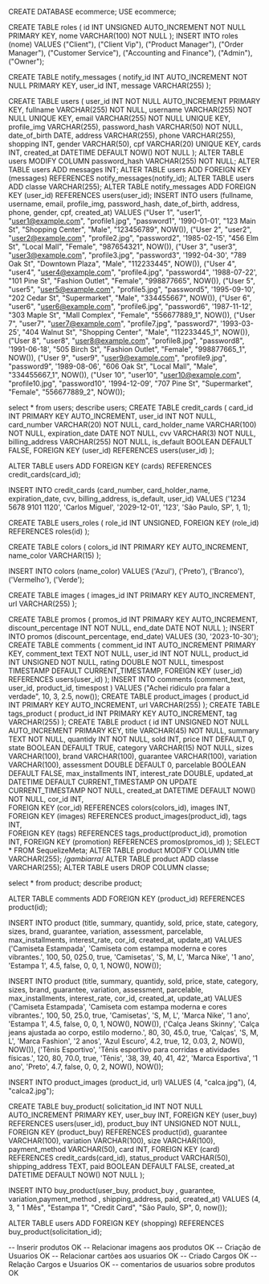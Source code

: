 CREATE DATABASE ecommerce;
USE ecommerce;

CREATE TABLE roles (
    id INT UNSIGNED AUTO_INCREMENT NOT NULL PRIMARY KEY,
    nome VARCHAR(100) NOT NULL
);
INSERT INTO roles (nome) 
VALUES 
("Client"),
("Client Vip"),
("Product Manager"),
("Order Manager"),
("Customer Service"),
("Accounting and Finance"),
("Admin"),
("Owner");

CREATE TABLE notify_messages (
	notify_id INT AUTO_INCREMENT NOT NULL PRIMARY KEY,
    user_id INT,
    message VARCHAR(255)
);

CREATE TABLE users (
    user_id INT NOT NULL AUTO_INCREMENT PRIMARY KEY,
    fullname VARCHAR(255) NOT NULL,
    username VARCHAR(255) NOT NULL UNIQUE KEY,
    email VARCHAR(255) NOT NULL UNIQUE KEY,
    profile_img VARCHAR(255),
    password_hash VARCHAR(50) NOT NULL,
    date_of_birth DATE,
    address VARCHAR(255),
    phone VARCHAR(255),
    shopping INT,
    gender VARCHAR(50),
    cpf VARCHAR(20) UNIQUE KEY,
    cards INT,
    created_at DATETIME DEFAULT NOW() NOT NULL
);
ALTER TABLE users MODIFY COLUMN password_hash VARCHAR(255) NOT NULL;
ALTER TABLE users ADD messages INT;
ALTER TABLE users ADD FOREIGN KEY (messages) REFERENCES notify_messages(notify_id);
ALTER TABLE users ADD classe VARCHAR(255);
ALTER TABLE notify_messages ADD FOREIGN KEY (user_id) REFERENCES users(user_id);
INSERT INTO users (fullname, username, email, profile_img, password_hash, date_of_birth, address, phone, gender, cpf, created_at)
VALUES 
    ("User 1", "user1", "user1@example.com", "profile1.jpg", "password1", '1990-01-01', "123 Main St", "Shopping Center", "Male", "123456789", NOW()),
    ("User 2", "user2", "user2@example.com", "profile2.jpg", "password2", '1985-02-15', "456 Elm St", "Local Mall", "Female", "987654321", NOW()),
    ("User 3", "user3", "user3@example.com", "profile3.jpg", "password3", '1992-04-30', "789 Oak St", "Downtown Plaza", "Male", "112233445", NOW()),
    ("User 4", "user4", "user4@example.com", "profile4.jpg", "password4", '1988-07-22', "101 Pine St", "Fashion Outlet", "Female", "998877665", NOW()),
    ("User 5", "user5", "user5@example.com", "profile5.jpg", "password5", '1995-09-10', "202 Cedar St", "Supermarket", "Male", "334455667", NOW()),
    ("User 6", "user6", "user6@example.com", "profile6.jpg", "password6", '1987-11-12', "303 Maple St", "Mall Complex", "Female", "556677889_1", NOW()),
    ("User 7", "user7", "user7@example.com", "profile7.jpg", "password7", '1993-03-25', "404 Walnut St", "Shopping Center", "Male", "112233445_1", NOW()),
    ("User 8", "user8", "user8@example.com", "profile8.jpg", "password8", '1991-06-18', "505 Birch St", "Fashion Outlet", "Female", "998877665_1", NOW()),
    ("User 9", "user9", "user9@example.com", "profile9.jpg", "password9", '1989-08-06', "606 Oak St", "Local Mall", "Male", "334455667_1", NOW()),
    ("User 10", "user10", "user10@example.com", "profile10.jpg", "password10", '1994-12-09', "707 Pine St", "Supermarket", "Female", "556677889_2", NOW());
    
select * from users;
describe users;
CREATE TABLE credit_cards (
    card_id INT PRIMARY KEY AUTO_INCREMENT,
    user_id INT NOT NULL,
    card_number VARCHAR(20) NOT NULL,
    card_holder_name VARCHAR(100) NOT NULL,
    expiration_date DATE NOT NULL,
    cvv VARCHAR(3) NOT NULL,
    billing_address VARCHAR(255) NOT NULL,
    is_default BOOLEAN DEFAULT FALSE,
    FOREIGN KEY (user_id) REFERENCES users(user_id)
);

ALTER TABLE users ADD FOREIGN KEY (cards) REFERENCES credit_cards(card_id);

INSERT INTO credit_cards (card_number, card_holder_name, expiration_date, cvv, billing_address, is_default, user_id) 
VALUES 
('1234 5678 9101 1120', 'Carlos Miguel', '2029-12-01', '123', 'São Paulo, SP', 1, 1);


CREATE TABLE users_roles (
    role_id INT UNSIGNED,
    FOREIGN KEY (role_id) REFERENCES roles(id)
);

CREATE TABLE colors (
    colors_id INT PRIMARY KEY AUTO_INCREMENT,
    name_color VARCHAR(15)
);

INSERT INTO colors (name_color) VALUES
    ('Azul'),
    ('Preto'),
    ('Branco'),
    ('Vermelho'),
    ('Verde');

CREATE TABLE images (
    images_id INT PRIMARY KEY AUTO_INCREMENT,
    url VARCHAR(255)
);

CREATE TABLE promos (
    promos_id INT PRIMARY KEY AUTO_INCREMENT,
    discount_percentage INT NOT NULL,
    end_date DATE NOT NULL
);
INSERT INTO promos (discount_percentage, end_date) VALUES (30, '2023-10-30');
CREATE TABLE comments (
    comment_id INT AUTO_INCREMENT PRIMARY KEY,
    comment_text TEXT NOT NULL,
    user_id INT NOT NULL,
    product_id INT UNSIGNED NOT NULL,
    rating DOUBLE NOT NULL,
    timespost TIMESTAMP DEFAULT CURRENT_TIMESTAMP,
    FOREIGN KEY (user_id) REFERENCES users(user_id)
);
INSERT INTO comments (comment_text, user_id, product_id, timespost ) VALUES 
("Achei ridiculo pra falar a verdade", 10, 3, 2.5, now());
CREATE TABLE product_images (
    product_id INT PRIMARY KEY AUTO_INCREMENT,
    url VARCHAR(255)
);
CREATE TABLE tags_product (
    product_id INT PRIMARY KEY AUTO_INCREMENT,
    tag VARCHAR(255)
);
CREATE TABLE product (
    id INT UNSIGNED NOT NULL AUTO_INCREMENT PRIMARY KEY,
    title VARCHAR(45) NOT NULL,
    summary TEXT NOT NULL,
    quantidy INT NOT NULL,
    sold INT,
    price INT DEFAULT 0,
    state BOOLEAN DEFAULT TRUE,
    category VARCHAR(15) NOT NULL,
    sizes VARCHAR(100),
    brand VARCHAR(100),
    guarantee VARCHAR(100),
    variation VARCHAR(100),
    assessment DOUBLE DEFAULT 0,
    parcelable BOOLEAN DEFAULT FALSE,
    max_installments INT,
    interest_rate DOUBLE,
    updated_at DATETIME DEFAULT CURRENT_TIMESTAMP ON UPDATE CURRENT_TIMESTAMP NOT NULL,
    created_at DATETIME DEFAULT NOW() NOT NULL,
    cor_id INT,    
    FOREIGN KEY (cor_id) REFERENCES colors(colors_id),
    images INT,    
    FOREIGN KEY (images) REFERENCES product_images(product_id),
    tags INT,    
    FOREIGN KEY (tags) REFERENCES tags_product(product_id),
    promotion INT,
    FOREIGN KEY (promotion) REFERENCES promos(promos_id)
);
SELECT * FROM SequelizeMeta;
ALTER TABLE product
MODIFY COLUMN title VARCHAR(255);
/*gambiarra*/
ALTER TABLE product ADD classe VARCHAR(255);
ALTER TABLE users
DROP COLUMN classe;


select * from product;
describe product;

ALTER TABLE comments ADD FOREIGN KEY (product_id) REFERENCES product(id);


INSERT INTO product (title, summary, quantidy, sold, price, state, category, sizes, brand, guarantee, variation, assessment, parcelable, max_installments, interest_rate, cor_id, created_at, update_at)
VALUES
    ('Camiseta Estampada', 'Camiseta com estampa moderna e cores vibrantes.', 100, 50, 025.0, true, 'Camisetas', 'S, M, L', 'Marca Nike', '1 ano', 'Estampa 1', 4.5, false, 0, 0, 1, NOW(), NOW());

INSERT INTO product (title, summary, quantidy, sold, price, state, category, sizes, brand, guarantee, variation, assessment, parcelable, max_installments, interest_rate, cor_id, created_at, update_at)
VALUES
    ('Camiseta Estampada', 'Camiseta com estampa moderna e cores vibrantes.', 100, 50, 25.0, true, 'Camisetas', 'S, M, L', 'Marca Nike', '1 ano', 'Estampa 1', 4.5, false, 0, 0, 1, NOW(), NOW()),
    ('Calça Jeans Skinny', 'Calça jeans ajustada ao corpo, estilo moderno.', 80, 30, 45.0, true, 'Calças', 'S, M, L', 'Marca Fashion', '2 anos', 'Azul Escuro', 4.2, true, 12, 0.03, 2, NOW(), NOW()),
    ('Tênis Esportivo', 'Tênis esportivo para corridas e atividades físicas.', 120, 80, 70.0, true, 'Tênis', '38, 39, 40, 41, 42', 'Marca Esportiva', '1 ano', 'Preto', 4.7, false, 0, 0, 2, NOW(), NOW());

INSERT INTO product_images (product_id, url)
VALUES
    (4, "calca.jpg"),
    (4, "calca2.jpg");
    
CREATE TABLE buy_product(
    solicitation_id INT NOT NULL AUTO_INCREMENT PRIMARY KEY,
    user_buy INT,
    FOREIGN KEY (user_buy) REFERENCES users(user_id),
    product_buy INT UNSIGNED NOT NULL,
    FOREIGN KEY (product_buy) REFERENCES product(id),
    guarantee VARCHAR(100),
    variation VARCHAR(100),
    size VARCHAR(100),
    payment_method VARCHAR(50),
    card INT,
    FOREIGN KEY (card) REFERENCES credit_cards(card_id),
    status_product VARCHAR(50),
    shipping_address TEXT,
    paid BOOLEAN DEFAULT FALSE,
    created_at DATETIME DEFAULT NOW() NOT NULL
);

INSERT INTO buy_product(user_buy, product_buy , guarantee, variation,payment_method , shipping_address, paid, created_at) VALUES 
(4, 3, " 1 Mês", "Estampa 1", "Credit Card", "São Paulo, SP", 0, now());

ALTER TABLE users ADD FOREIGN KEY (shopping) REFERENCES buy_product(solicitation_id);

-- Inserir produtos OK
-- Relacionar imagens aos produtos OK
-- Criação de Usuarios OK
-- Relacionar cartões aos usuarios OK
-- Criado Cargos OK
-- Relação  Cargos e Usuarios 	OK
-- comentarios de usuarios sobre produtos OK